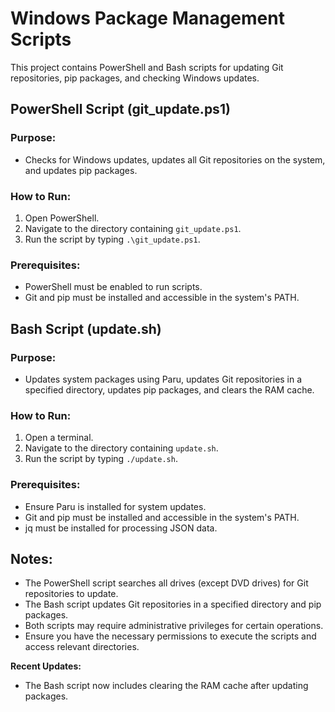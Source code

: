 # Windows Package Management Scripts

This project contains PowerShell and Bash scripts for updating Git repositories, pip packages, and checking Windows updates.

## PowerShell Script (git_update.ps1)

### Purpose:
- Checks for Windows updates, updates all Git repositories on the system, and updates pip packages.

### How to Run:
1. Open PowerShell.
2. Navigate to the directory containing `git_update.ps1`.
3. Run the script by typing `.\git_update.ps1`.

### Prerequisites:
- PowerShell must be enabled to run scripts.
- Git and pip must be installed and accessible in the system's PATH.

## Bash Script (update.sh)

### Purpose:
- Updates system packages using Paru, updates Git repositories in a specified directory, updates pip packages, and clears the RAM cache.

### How to Run:
1. Open a terminal.
2. Navigate to the directory containing `update.sh`.
3. Run the script by typing `./update.sh`.

### Prerequisites:
- Ensure Paru is installed for system updates.
- Git and pip must be installed and accessible in the system's PATH.
- jq must be installed for processing JSON data.

## Notes:
- The PowerShell script searches all drives (except DVD drives) for Git repositories to update.
- The Bash script updates Git repositories in a specified directory and pip packages.
- Both scripts may require administrative privileges for certain operations.
- Ensure you have the necessary permissions to execute the scripts and access relevant directories.

**Recent Updates:**
- The Bash script now includes clearing the RAM cache after updating packages.
